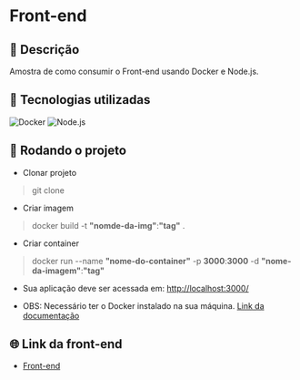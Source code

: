 # Front-end

## 📝 Descrição

Amostra de como consumir o Front-end usando Docker e Node.js.

## 🔧 Tecnologias utilizadas

![Docker](https://skillicons.dev/icons?i=docker)
![Node.js ](https://skillicons.dev/icons?i=nodejs)

## 🚀 Rodando o projeto

* Clonar projeto
> git clone

* Criar imagem
>docker build -t **"nomde-da-img"**:**"tag"** .

* Criar container
>docker run --name **"nome-do-container"** -p **3000**:**3000** -d **"nome-da-imagem"**:**"tag"**

* Sua aplicação deve ser acessada em: [http://localhost:3000/](http://localhost:3000/)

* OBS: Necessário ter o Docker instalado na sua máquina. [Link da documentação](https://docs.docker.com/get-started/docker_cheatsheet.pdf)

## 🌐 Link da front-end

* [Front-end](https://sample-frontend-docker.azurewebsites.net/)
